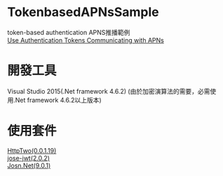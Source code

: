 # TokenbasedAPNsSample
token-based authentication APNS推播範例  
[Use Authentication Tokens Communicating with APNs](https://developer.apple.com/library/content/documentation/NetworkingInternet/Conceptual/RemoteNotificationsPG/CommunicatingwithAPNs.html)

# 開發工具
Visual Studio 2015(.Net framework 4.6.2)
(由於加密演算法的需要，必需使用.Net framework 4.6.2以上版本)

# 使用套件
[HttpTwo(0.0.1.19)](https://github.com/Redth/HttpTwo)  
[jose-jwt(2.0.2)](https://github.com/dvsekhvalnov/jose-jwt)  
[Josn.Net(9.0.1)](http://www.newtonsoft.com/json)
